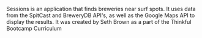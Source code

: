 Sessions is an application that finds breweries near surf spots. 
It uses data from the SpitCast and BreweryDB API's, as well as 
the Google Maps API to display the results. It was created by Seth 
Brown as a part of the Thinkful Bootcamp Curriculum